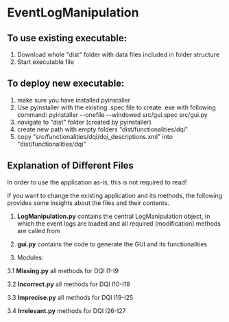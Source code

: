 # EventLogManipulation

## To use existing executable:
1. Download whole "dist" folder with data files included in folder structure
2. Start executable file

## To deploy new executable:
1. make sure you have installed pyinstaller
2. Use pyinstaller with the existing .spec file to create .exe with following command:
pyinstaller --onefile --windowed src/gui.spec src/gui.py
3. navigate to "dist" folder (created by pyinstaller)
4. create new path with empty folders "dist/functionalities/dqi"
5. copy "src/functionalities/dqi/dqi_descriptions.xml" into "dist/functionalities/dqi"

## Explanation of Different Files

In order to use the application as-is, this is not required to read!

If you want to change the existing application and its methods, the following provides some insights about the files and their contents.

1. __LogManipulation.py__
contains the central LogManipulation object, in which the event logs are loaded and all required (modification) methods are called from

2. __gui.py__
contains the code to generate the GUI and its functionalities

3. Modules:

3.1 __Missing.py__
all methods for DQI I1-I9

3.2 __Incorrect.py__
all methods for DQI I10-I18

3.3 __Imprecise.py__
all methods for DQI I19-I25

3.4 __Irrelevant.py__
methods for DQI I26-I27